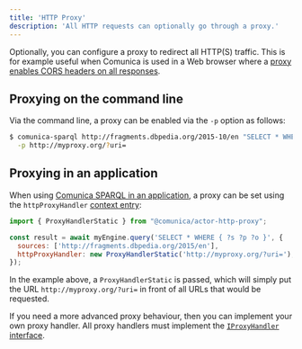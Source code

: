 ```yaml
---
title: 'HTTP Proxy'
description: 'All HTTP requests can optionally go through a proxy.'
---
```


Optionally, you can configure a proxy to redirect all HTTP(S) traffic.
This is for example useful when Comunica is used in a Web browser
where a [proxy enables CORS headers on all responses](https://www.npmjs.com/package/cors-anywhere).

## Proxying on the command line

Via the command line, a proxy can be enabled via the `-p` option as follows:
```bash
$ comunica-sparql http://fragments.dbpedia.org/2015-10/en "SELECT * WHERE { ?s ?p ?o }" \
  -p http://myproxy.org/?uri=
```

## Proxying in an application

When using [Comunica SPARQL in an application](/docs/query/getting_started/query_app/), a proxy can be set using the `httpProxyHandler` [context entry](/docs/query/advanced/context/):
```javascript
import { ProxyHandlerStatic } from "@comunica/actor-http-proxy";

const result = await myEngine.query('SELECT * WHERE { ?s ?p ?o }', {
  sources: ['http://fragments.dbpedia.org/2015/en'],
  httpProxyHandler: new ProxyHandlerStatic('http://myproxy.org/?uri='),
});
```

In the example above, a `ProxyHandlerStatic` is passed,
which will simply put the URL `http://myproxy.org/?uri=` in front of all URLs that would be requested.

If you need a more advanced proxy behaviour,
then you can implement your own proxy handler.
All proxy handlers must implement the [`IProxyHandler` interface](https://github.com/comunica/comunica/blob/master/packages/actor-http-proxy/lib/IProxyHandler.ts).
